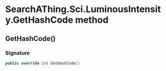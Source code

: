 # SearchAThing.Sci.LuminousIntensity.GetHashCode method
## GetHashCode()
### Signature
```csharp
public override int GetHashCode()
```
